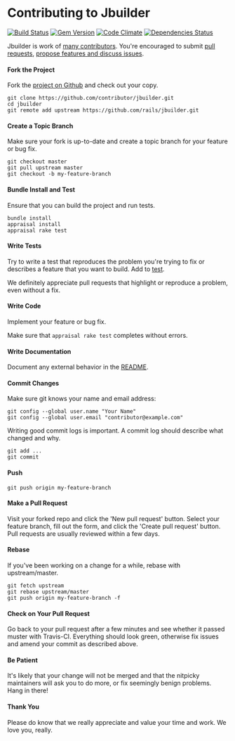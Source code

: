 Contributing to Jbuilder
=====================

[![Build Status](https://api.travis-ci.org/rails/jbuilder.svg?branch=master)][travis]
[![Gem Version](https://badge.fury.io/rb/jbuilder.svg)][gem]
[![Code Climate](https://codeclimate.com/github/rails/jbuilder/badges/gpa.svg)][codeclimate]
[![Dependencies Status](https://gemnasium.com/rails/jbuilder.svg)][gemnasium]

[travis]: https://travis-ci.org/rails/jbuilder
[gem]: https://rubygems.org/gems/jbuilder
[codeclimate]: https://codeclimate.com/github/rails/jbuilder
[gemnasium]: https://gemnasium.com/rails/jbuilder

Jbuilder is work of [many contributors](https://github.com/rails/jbuilder/graphs/contributors). You're encouraged to submit [pull requests](https://github.com/rails/jbuilder/pulls), [propose features and discuss issues](https://github.com/rails/jbuilder/issues).

#### Fork the Project

Fork the [project on Github](https://github.com/rails/jbuilder) and check out your copy.

```
git clone https://github.com/contributor/jbuilder.git
cd jbuilder
git remote add upstream https://github.com/rails/jbuilder.git
```

#### Create a Topic Branch

Make sure your fork is up-to-date and create a topic branch for your feature or bug fix.

```
git checkout master
git pull upstream master
git checkout -b my-feature-branch
```

#### Bundle Install and Test

Ensure that you can build the project and run tests.

```
bundle install
appraisal install
appraisal rake test
```

#### Write Tests

Try to write a test that reproduces the problem you're trying to fix or describes a feature that you want to build. Add to [test](test).

We definitely appreciate pull requests that highlight or reproduce a problem, even without a fix.

#### Write Code

Implement your feature or bug fix.

Make sure that `appraisal rake test` completes without errors.

#### Write Documentation

Document any external behavior in the [README](README.md).

#### Commit Changes

Make sure git knows your name and email address:

```
git config --global user.name "Your Name"
git config --global user.email "contributor@example.com"
```

Writing good commit logs is important. A commit log should describe what changed and why.

```
git add ...
git commit
```

#### Push

```
git push origin my-feature-branch
```

#### Make a Pull Request

Visit your forked repo and click the 'New pull request' button. Select your feature branch, fill out the form, and click the 'Create pull request' button. Pull requests are usually reviewed within a few days.

#### Rebase

If you've been working on a change for a while, rebase with upstream/master.

```
git fetch upstream
git rebase upstream/master
git push origin my-feature-branch -f
```

#### Check on Your Pull Request

Go back to your pull request after a few minutes and see whether it passed muster with Travis-CI. Everything should look green, otherwise fix issues and amend your commit as described above.

#### Be Patient

It's likely that your change will not be merged and that the nitpicky maintainers will ask you to do more, or fix seemingly benign problems. Hang in there!

#### Thank You

Please do know that we really appreciate and value your time and work. We love you, really.

